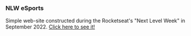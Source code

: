 ### NLW eSports
Simple web-site constructed during the Rocketseat's "Next Level Week" in September 2022. <a href="https://lknknm.github.io/nlw-explorer/"> Click here to see it! </a>
